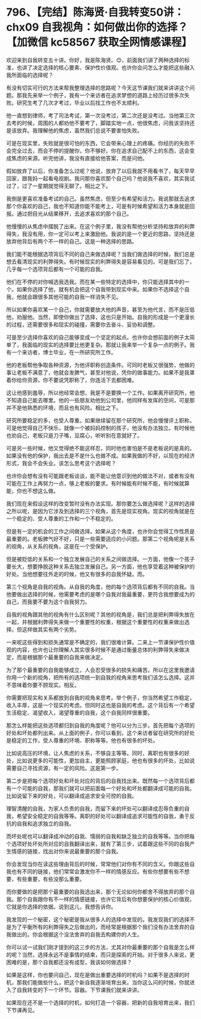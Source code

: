 # 796、【完结】陈海贤·自我转变50讲：chx09 自我视角：如何做出你的选择？【加微信 kc58567 获取全网情感课程】

欢迎来到自我转变五十讲。你好，我是陈海贤。😊，前面我们讲了两种选择的标准，也讲了决定选择的核心要素、保护性价值观。也许你会问怎么才能把这些融入我所面临的选择呢？

有没有切实可行的方法来帮我整理选择的思路呢？今天这节课我们就来讲讲这个问题。那我先来举一个例子，我有一个来访者在追求梦想的道路上经历过很多次失败。研究生考了几次才考过，毕业以后找工作也不太顺利。

他一直想到律师，考了司法考试，第一次没考过，第二次还是没考过。当他第三次去考的时候，周围的人都劝他不要考了，脚踏实地一点，他很焦虑，问我该坚持还是该放弃。我理解他的焦虑，虽然我们总说不要害怕失败。

可是在现实里，失败就是很可怕的东西，它会带来心理上的疼痛。你经历的失败不会完全过去，而会不停的提醒你，你不够好。你在追求自己配不上的东西，这会变成焦虑的来源。听完他讲，我没有直接给他答案，而是问他。

假如放弃了以后，你准备怎么过呢？他说，放弃了以后我就不用看书了，每天早早回家，跟我妈一起看电视剧。我问那你喜欢那个自己吗？他说我不喜欢，其实我试过了，过了一星期就觉得无聊了。相比之下。

我倒是更喜欢准备考试的自己。虽然焦虑，但至少有希望和活力。我说那就去追求那个你喜欢的自己，我也不知道你能不能考上，可是有时候希望和活力本身就是回报。通过把目光从结果移开，去追求喜欢的那个自己。

他慢慢的从焦虑中摆脱了出来。在这个例子里，我没有帮他分析坚持和放弃的利弊得失，我没有用，你一定可以考上来激励他。我说的是一个更近的思路，坚持还是放弃他背后有两个不一样的自己。这是一种选择的思路。

我们能不能根据选项背后不同的自己来做选择呢？当我们做选择的时候，我们总是想去看清现实的利弊得失。有时候现实的利弊得失是容易看见的。可是我们忘了，几乎每一个选项背后都有一个可能的自我。

他们在不停的对你喊选我选我。而在某一些特定的选择中，你只能选择其中的一个。如果你选择了他，就有机会把这个自我带到现实中来。如果你不选择这个自我，他就会跟很多其他可能的自我一样消失不见。

所以如果你喜欢某一个自己，你就需要放大他的声音，甚至为他代言，而不是压低他，劝服他。当然，即使你做出了选择，这也只是开始。自我的形成是一个更漫长的过程，还需要很多和现实的碰撞，需要你去奋斗、妥协和调整。

可是至少选择你喜欢的自己能够变成一个坚定的起点。也许你会想前面的例子太简单了，我面临的现实的选择要比他更复杂。那就让我来举一个复杂一点的例子。我有一个来访者，博士毕业，在一所研究所工作。

他的老板帮他争取各种资源，为他评职称创造条件。可同时老板又很强势，他做的事让老板不满意了，他就会发脾气，甚至对他说，凭你的做事能力。如果不是我罩着你给你资源，你不要说凭职称了，你连活下去都困难。

这让他感到羞辱，所以他经常会想，我是不是要换一个工作。如果离开研究所，他不知道自己能去哪里。他的一些朋友劝他到公司里，他同样有发挥的空间，可是那并不是他熟悉的环境，而且也有风险。相比之下。

研究所要稳定的多，也受人尊重。如果继续留在那个研究所，他会慢慢评上职称，可是他觉得自己不快乐，就像一个被妈妈控制的孩子，他没有办法独立。有时候他也劝自己，老板只是刀子嘴，豆腐心，听听别在意就好了。

可是另一些时候，他又觉得绝不能这样忍，同时他也害怕是不是老板说的是真的。如果没有他的保护，我出去是不是什么也做不成。如果我做的不好，以现在的经济形式，我会不会失业。该怎么思考这个选择呢？

也许你会想有没有可能跟老板谈谈，能不能让他意识到他的做法不对，或者有没有可能在工作上再努力一点，够上老板的要求。有时候能有时候不能，有时候就算能，你也不想这么做。

我们现在来假设这样的改变暂时没有办法实现。那你要怎么做选择呢？这样的选择之所以呢，是因为它涉及到选择的三个视角，首先是现实视角。现实的视角就是在一个稳定的、受人尊重的工作和一个不稳定的。

但是有一定的机会的工作之间做选择。如果从这个角度，也许你会觉得工作性质是最重要的。老板脾气好不好，只是一些需要适应的小问题。那第二个视角呢是关系的视角，从关系的视角，这是在一个受保护。

但是被贬低的关系和一个独立发展自己的关系之间做选择。一方面，他像一个孩子要长大，想要挣脱这种关系去独立发展自己。另一方面，他也享受着这种被保护的好处。当他想要往外走的时候，他又有很多的自我怀疑。而。

第三个视角是自我的视角。从自我的角度，他的每个选项背后都有不同的自我。当他要做出选择的时候，他需要考虑的是哪个自我对我最重要，更符合我想要成为的自己，而我要不要为这个自我努力。

自我的视角跟其他的视角有什么区别呢？其他的视角是，我们总是把利弊得失放在一起，并根据利弊得失来做一个重要性的权重，根据这个重要性的权重来做出选择。但这样做其实有两个劣势。

一来呢这些得到和损失通常是不确定的，我们很难计算。二来上一节课保护性价值观的内容，也许也让你理解人其实很多时候不是通过衡量总体的利弊得失来做决定，而是根据那个最重要的自我来做决定。

为了那个最重要的自我能够成立，人会忍受很多的损失和痛苦。所以在这里我邀请你用一个新的视角，把所有的选项统一到自我的视角来思考我们该怎么选择。这并不意味着你要不顾现实。相反。

你需要把现实和关系都放到自我的视角来思考。举个例子，你当然希望工作稳定，收入丰厚，这是一个现实的考虑。但同时这也是自我的考虑。这个背后有一个希望生活稳定、渴望收入，渴望尊重的自我，这个自我同样很重要。

那怎么样能把这些选项都归到自我的角度呢？他可以分为三步。首先把每个选项的好处和坏处都列出来。从上面的例子，你可以看到，这个来访者留在研究所的好处是稳定的工作，受人尊重的环境、职称等等。他也有很多的坏处。

比如说高压的环境，让人焦虑的关系，不够自主等等。同时，离职也有很多的好处，比如说更多的可能性，更加自主，更能照顾家庭，他也有很多的坏处，比如说需要自己寻找资源，有一定的风险。这是第一步。

第二步是把每个选项好处和坏处对应的背后的自我找出来。既然每一个选项背后都有一个可能的自我，那我们就可以把前面每一个好处和坏处都翻译成可能的自我。比如说留下来的好处，可以翻译成追求安全可控的自我。

理智清醒的自我，为家人负责的自我，而留下来的坏处可以翻译成忍辱负重的自我，希望安全稳定的自我等等。离职的好处可以翻译成追求可能性的自我，勇于反抗的自我和追求独立的自我。

而坏处呢也可以翻译成冲动的自我、懦弱的自我和缺乏独立的自我等等。当你把每个选项好处坏处所对应的自我翻译出来，就有了第三步，试着跟这些不同的自我产生情感的链接，找出对你来说最重要的那个自我。

你会发现当你在读这些理由背后的时候，常常他们对你有不同的含义。你跟这些自我也有不同的链接，他们常常会激发你不一样的情感反应。有些你想要有些不想要，有些重要，有些没那么重要。

而你要做的是把那个最重要的自我选出来，那个无论如何你都舍不得放弃的那个自我。那个自我跟你有不一样的情感链接，也许它背后有你想要保护的核心价值观，它就是你选择的依据。说到这儿，我想告诉你。

我发现的一个秘密，这个秘密是我从很多人的选择中发现的。我发现我们的选择不是为了平衡所有的利弊得失之后做出的，而经常是根据那个我们没有办法舍弃的自我做出的。你会根据这个没法舍弃的自我去构建你的人生。

你可以试一试我们刚才提到的这三步的方法，尤其对你最重要的那个自我是怎么样的呢？当然，选择永远不是事情的结束，而只是探索的开始。对于很多人来说，更困难的是，那个自我都还没有成型，我该如何做选择？

如果是这样，你也要问自己，现在是做出重要选择的时机吗？如果不是选择的时机，那我们能做些什么，把这个新自我逐渐培育出来。当你这么问的时候，你就进入了自我转变的下一个环节。容器。下节课我们就来讲讲。

如果现在还不是一个选择的时机，如何打造一个容器，把新的自我培育出来，我们下节课再见。